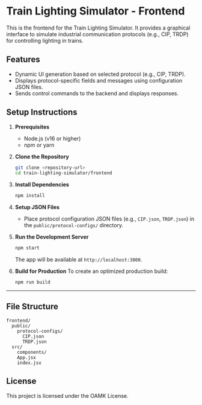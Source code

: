 
# Train Lighting Simulator - Frontend

This is the frontend for the Train Lighting Simulator. It provides a graphical interface to simulate 
industrial communication protocols (e.g., CIP, TRDP) for controlling lighting in trains.

## Features
- Dynamic UI generation based on selected protocol (e.g., CIP, TRDP).
- Displays protocol-specific fields and messages using configuration JSON files.
- Sends control commands to the backend and displays responses.

## Setup Instructions

1. **Prerequisites**
   - Node.js (v16 or higher)
   - npm or yarn

2. **Clone the Repository**
   ```bash
   git clone <repository-url>
   cd train-lighting-simulator/frontend
   ```

3. **Install Dependencies**
   ```bash
   npm install
   ```

4. **Setup JSON Files**
   - Place protocol configuration JSON files (e.g., `CIP.json`, `TRDP.json`) in the `public/protocol-configs/` directory.

5. **Run the Development Server**
   ```bash
   npm start
   ```
   The app will be available at `http://localhost:3000`.

6. **Build for Production**
   To create an optimized production build:
   ```bash
   npm run build
   ```

---

## File Structure
```
frontend/
  public/
    protocol-configs/
      CIP.json
      TRDP.json
  src/
    components/
    App.jsx
    index.jsx
```

## License
This project is licensed under the OAMK License.
